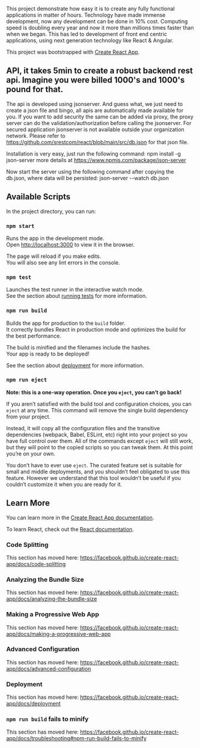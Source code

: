 This project demonstrate how easy it is to create any fully functional applications in matter of hours.
Technology have made immense development, now any development can be done in 10% cost. Computing speed is doubling
every year and now it more than millions times faster than when we began. This has led to development of
front end centric applications, using next generation technology like React & Angular.

This project was bootstrapped with [Create React App](https://github.com/facebook/create-react-app).

## API, it takes 5min to create a robust backend rest api. Imagine you were billed 1000's and 1000's pound for that.
The api is developed using jsonserver. And guess what, we just need to create a json file and bingo, all apis are automatically made 
available for you. If you want to add security the same can be added via proxy, the proxy server can do the validation/authorization
before calling the jsonserver. For secured application jsonserver is not available outside your organization network. 
Please refer to https://github.com/srestcom/react/blob/main/src/db.json for that json file.

Installation is very easy, just run the following command: npm install -g json-server
more details at https://www.npmjs.com/package/json-server

Now start the server using the following command after copying the db.json, where data will be persisted: json-server --watch db.json

## Available Scripts

In the project directory, you can run:

### `npm start`

Runs the app in the development mode.<br />
Open [http://localhost:3000](http://localhost:3000) to view it in the browser.

The page will reload if you make edits.<br />
You will also see any lint errors in the console.

### `npm test`

Launches the test runner in the interactive watch mode.<br />
See the section about [running tests](https://facebook.github.io/create-react-app/docs/running-tests) for more information.

### `npm run build`

Builds the app for production to the `build` folder.<br />
It correctly bundles React in production mode and optimizes the build for the best performance.

The build is minified and the filenames include the hashes.<br />
Your app is ready to be deployed!

See the section about [deployment](https://facebook.github.io/create-react-app/docs/deployment) for more information.

### `npm run eject`

**Note: this is a one-way operation. Once you `eject`, you can’t go back!**

If you aren’t satisfied with the build tool and configuration choices, you can `eject` at any time. This command will remove the single build dependency from your project.

Instead, it will copy all the configuration files and the transitive dependencies (webpack, Babel, ESLint, etc) right into your project so you have full control over them. All of the commands except `eject` will still work, but they will point to the copied scripts so you can tweak them. At this point you’re on your own.

You don’t have to ever use `eject`. The curated feature set is suitable for small and middle deployments, and you shouldn’t feel obligated to use this feature. However we understand that this tool wouldn’t be useful if you couldn’t customize it when you are ready for it.

## Learn More

You can learn more in the [Create React App documentation](https://facebook.github.io/create-react-app/docs/getting-started).

To learn React, check out the [React documentation](https://reactjs.org/).

### Code Splitting

This section has moved here: https://facebook.github.io/create-react-app/docs/code-splitting

### Analyzing the Bundle Size

This section has moved here: https://facebook.github.io/create-react-app/docs/analyzing-the-bundle-size

### Making a Progressive Web App

This section has moved here: https://facebook.github.io/create-react-app/docs/making-a-progressive-web-app

### Advanced Configuration

This section has moved here: https://facebook.github.io/create-react-app/docs/advanced-configuration

### Deployment

This section has moved here: https://facebook.github.io/create-react-app/docs/deployment

### `npm run build` fails to minify

This section has moved here: https://facebook.github.io/create-react-app/docs/troubleshooting#npm-run-build-fails-to-minify
